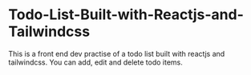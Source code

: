 # Todo-List-Built-with-Reactjs-and-Tailwindcss
This is a front end dev practise of a todo list built with reactjs and tailwindcss. You can add, edit and delete todo items.
